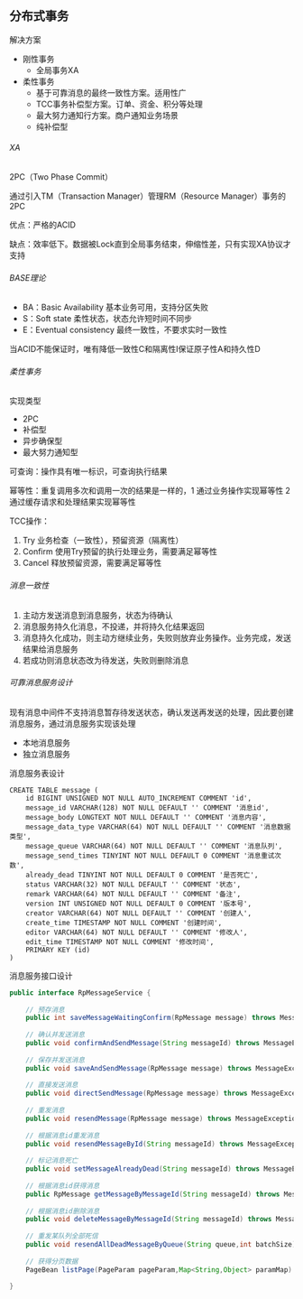 分布式事务
-

解决方案

- 刚性事务
	- 全局事务XA
- 柔性事务
	- 基于可靠消息的最终一致性方案。适用性广
	- TCC事务补偿型方案。订单、资金、积分等处理
	- 最大努力通知行方案。商户通知业务场景
	- 纯补偿型

###### XA

2PC（Two Phase Commit）

通过引入TM（Transaction Manager）管理RM（Resource Manager）事务的2PC

优点：严格的ACID

缺点：效率低下。数据被Lock直到全局事务结束，伸缩性差，只有实现XA协议才支持

###### BASE理论

- BA：Basic Availability 基本业务可用，支持分区失败
- S：Soft state 柔性状态，状态允许短时间不同步
- E：Eventual consistency 最终一致性，不要求实时一致性

当ACID不能保证时，唯有降低一致性C和隔离性I保证原子性A和持久性D

###### 柔性事务

实现类型

- 2PC
- 补偿型
- 异步确保型
- 最大努力通知型 

可查询：操作具有唯一标识，可查询执行结果

幂等性：重复调用多次和调用一次的结果是一样的，1 通过业务操作实现幂等性 2 通过缓存请求和处理结果实现幂等性

TCC操作：

1. Try 业务检查（一致性），预留资源（隔离性）
2. Confirm 使用Try预留的执行处理业务，需要满足幂等性
3. Cancel 释放预留资源，需要满足幂等性


###### 消息一致性

1. 主动方发送消息到消息服务，状态为待确认
2. 消息服务持久化消息，不投递，并将持久化结果返回
3. 消息持久化成功，则主动方继续业务，失败则放弃业务操作。业务完成，发送结果给消息服务
4. 若成功则消息状态改为待发送，失败则删除消息






###### 可靠消息服务设计

现有消息中间件不支持消息暂存待发送状态，确认发送再发送的处理，因此要创建消息服务，通过消息服务实现该处理

- 本地消息服务
- 独立消息服务

消息服务表设计

```mysql
CREATE TABLE message (
    id BIGINT UNSIGNED NOT NULL AUTO_INCREMENT COMMENT 'id',
    message_id VARCHAR(128) NOT NULL DEFAULT '' COMMENT '消息id',
    message_body LONGTEXT NOT NULL DEFAULT '' COMMENT '消息内容',
    message_data_type VARCHAR(64) NOT NULL DEFAULT '' COMMENT '消息数据类型',
    message_queue VARCHAR(64) NOT NULL DEFAULT '' COMMENT '消息队列',
    message_send_times TINYINT NOT NULL DEFAULT 0 COMMENT '消息重试次数',
    already_dead TINYINT NOT NULL DEFAULT 0 COMMENT '是否死亡',
    status VARCHAR(32) NOT NULL DEFAULT '' COMMENT '状态',
    remark VARCHAR(64) NOT NULL DEFAULT '' COMMENT '备注',
    version INT UNSIGNED NOT NULL DEFAULT 0 COMMENT '版本号',
    creator VARCHAR(64) NOT NULL DEFAULT '' COMMENT '创建人',
    create_time TIMESTAMP NOT NULL COMMENT '创建时间',
    editor VARCHAR(64) NOT NULL DEFAULT '' COMMENT '修改人',
    edit_time TIMESTAMP NOT NULL COMMENT '修改时间',
    PRIMARY KEY (id)
)
```

消息服务接口设计

```java
public interface RpMessageService {
    
    // 预存消息
    public int saveMessageWaitingConfirm(RpMessage message) throws MessageException;
    
    // 确认并发送消息
    public void confirmAndSendMessage(String messageId) throws MessageException;
    
    // 保存并发送消息
    public void saveAndSendMessage(RpMessage message) throws MessageException;
    
    // 直接发送消息
    public void directSendMessage(RpMessage message) throws MessageException;
 
    // 重发消息
    public void resendMessage(RpMessage message) throws MessageException;
    
    // 根据消息id重发消息
    public void resendMessageById(String messageId) throws MessageException;
    
    // 标记消息死亡
    public void setMessageAlreadyDead(String messageId) throws MessageException;
    
    // 根据消息id获得消息
    public RpMessage getMessageByMessageId(String messageId) throws MessageException;
    
    // 根据消息id删除消息
    public void deleteMessageByMessageId(String messageId) throws MessageException;
    
    // 重发某队列全部死信
    public void resendAllDeadMessageByQueue(String queue,int batchSize) throws MessageException;
    
    // 获得分页数据
    PageBean listPage(PageParam pageParam,Map<String,Object> paramMap) throws MessageException;
    
}
```
